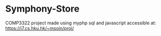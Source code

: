 # Symphony-Store
COMP3322 project made using myphp sql and javascript
accessible at: https://i7.cs.hku.hk/~msoin/proj/
